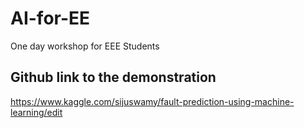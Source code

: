 # AI-for-EE
One day workshop for EEE Students
## Github link to the demonstration
https://www.kaggle.com/sijuswamy/fault-prediction-using-machine-learning/edit
